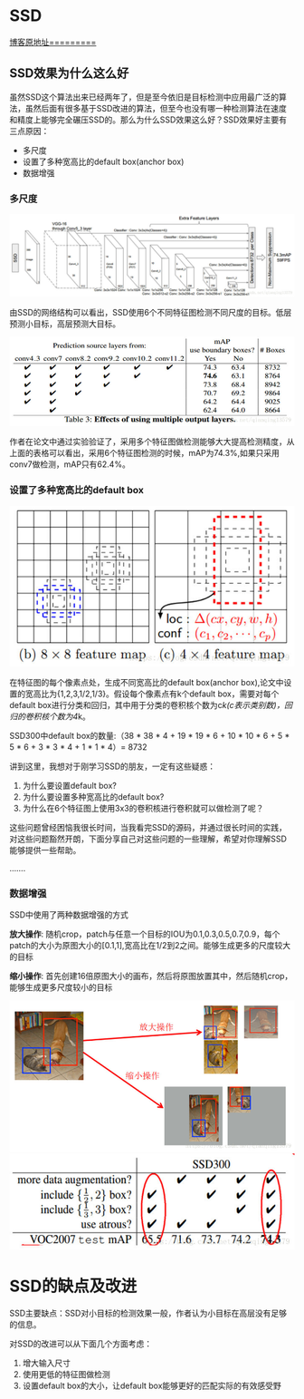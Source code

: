 # SSD

[博客原地址=========](https://blog.csdn.net/qianqing13579/article/details/82106664)



## SSD效果为什么这么好

虽然SSD这个算法出来已经两年了，但是至今依旧是目标检测中应用最广泛的算法，虽然后面有很多基于SSD改进的算法，但至今也没有哪一种检测算法在速度和精度上能够完全碾压SSD的。那么为什么SSD效果这么好？SSD效果好主要有三点原因： 

- 多尺度  
- 设置了多种宽高比的default box(anchor box)  
- 数据增强 

### 多尺度

<img src="picture/206_101.jpeg">

由SSD的网络结构可以看出，SSD使用6个不同特征图检测不同尺度的目标。低层预测小目标，高层预测大目标。

<img src="picture/206_102.jpeg">

作者在论文中通过实验验证了，采用多个特征图做检测能够大大提高检测精度，从上面的表格可以看出，采用6个特征图检测的时候，mAP为74.3%,如果只采用conv7做检测，mAP只有62.4%。

### 设置了多种宽高比的default box

<img src="picture/206_103.jpeg">

在特征图的每个像素点处，生成不同宽高比的default box(anchor box),论文中设置的宽高比为{1,2,3,1/2,1/3}。假设每个像素点有k个default box，需要对每个default box进行分类和回归，其中用于分类的卷积核个数为c*k(c表示类别数)，回归的卷积核个数为4*k。

SSD300中default box的数量:（38 * 38 * 4 + 19 * 19 * 6 + 10 * 10 * 6 + 5 * 5 * 6 + 3 * 3 * 4 + 1 * 1 * 4）= 8732

讲到这里，我想对于刚学习SSD的朋友，一定有这些疑惑： 

1. 为什么要设置default box?  
2. 为什么要设置多种宽高比的default box?  
3. 为什么在6个特征图上使用3x3的卷积核进行卷积就可以做检测了呢？ 

这些问题曾经困恼我很长时间，当我看完SSD的源码，并通过很长时间的实践，对这些问题豁然开朗，下面分享自己对这些问题的一些理解，希望对你理解SSD能够提供一些帮助。

…….



### 数据增强

SSD中使用了两种数据增强的方式  

**放大操作**: 随机crop，patch与任意一个目标的IOU为0.1,0.3,0.5,0.7,0.9，每个patch的大小为原图大小的[0.1,1],宽高比在1/2到2之间。能够生成更多的尺度较大的目标  

**缩小操作**: 首先创建16倍原图大小的画布，然后将原图放置其中，然后随机crop，能够生成更多尺度较小的目标

<img src="picture/206_104.jpeg">

<img src="picture/206_105.jpeg">

# SSD的缺点及改进

SSD主要缺点：SSD对小目标的检测效果一般，作者认为小目标在高层没有足够的信息。

对SSD的改进可以从下面几个方面考虑： 

  1. 增大输入尺寸  
  2. 使用更低的特征图做检测  
  3. 设置default box的大小，让default box能够更好的匹配实际的有效感受野

